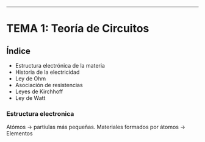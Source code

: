 *** 

# TEMA 1: Teoría de Circuitos

## Índice
* Estructura electrónica de la materia
* Historia de la electricidad
* Ley de Ohm
* Asociación de resistencias
* Leyes de Kirchhoff
* Ley de Watt

### Estructura electronica
Atómos -> partíulas más pequeñas.
Materiales formados por átomos -> Elementos
